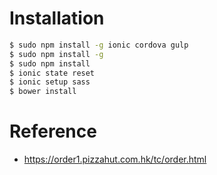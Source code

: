 # Installation
```bash
$ sudo npm install -g ionic cordova gulp
$ sudo npm install -g
$ sudo npm install
$ ionic state reset
$ ionic setup sass
$ bower install
```

# Reference
* https://order1.pizzahut.com.hk/tc/order.html